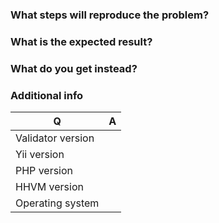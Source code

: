 ### What steps will reproduce the problem?

### What is the expected result?

### What do you get instead?

### Additional info

| Q                 | A 
|-------------------|---
| Validator version | 
| Yii version       | 
| PHP version       | 
| HHVM version      | 
| Operating system  | 
